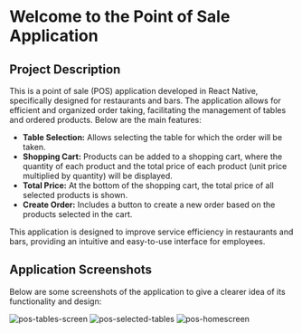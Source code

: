 # Welcome to the Point of Sale Application

## Project Description

This is a point of sale (POS) application developed in React Native, specifically designed for restaurants and bars. The application allows for efficient and organized order taking, facilitating the management of tables and ordered products. Below are the main features:

- **Table Selection:** Allows selecting the table for which the order will be taken.
- **Shopping Cart:** Products can be added to a shopping cart, where the quantity of each product and the total price of each product (unit price multiplied by quantity) will be displayed.
- **Total Price:** At the bottom of the shopping cart, the total price of all selected products is shown.
- **Create Order:** Includes a button to create a new order based on the products selected in the cart.

This application is designed to improve service efficiency in restaurants and bars, providing an intuitive and easy-to-use interface for employees.

## Application Screenshots

Below are some screenshots of the application to give a clearer idea of its functionality and design:

![pos-tables-screen](https://github.com/fariasagustin3/pos/assets/96506530/e3d609de-633f-405f-a9b2-6cabdd7b17be)
![pos-selected-tables](https://github.com/fariasagustin3/pos/assets/96506530/8a9e8712-29f3-4ca8-9715-87340df5bb84)
![pos-homescreen](https://github.com/fariasagustin3/pos/assets/96506530/2d851ff4-be6c-4fc9-b420-18ba26ae03b6)

